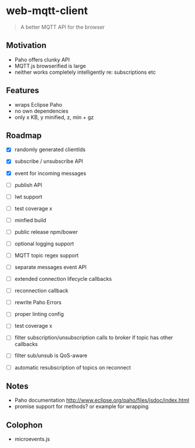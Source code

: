 # web-mqtt-client
> A better MQTT API for the browser


Motivation
----------

- Paho offers clunky API
- MQTT.js browserified is large
- neither works completely intelligently re: subscriptions etc


Features
--------

- wraps Eclipse Paho
- no own dependencies
- only x KB, y minified, z, min + gz



Roadmap
-------

- [x] randomly generated clientIds
- [x] subscribe / unsubscribe API
- [x] event for incoming messages
- [ ] publish API
- [ ] lwt support
- [ ] test coverage x
- [ ] minfied build
- [ ] public release npm/bower
- [ ] optional logging support
- [ ] MQTT topic regex support
- [ ] separate messages event API
- [ ] extended connection lifecycle callbacks
- [ ] reconnection callback
- [ ] rewrite Paho Errors
- [ ] proper linting config
- [ ] test coverage x
- [ ] filter subscription/unsubscription calls to broker if topic has other callbacks
- [ ] filter sub/unsub is QoS-aware
- [ ] automatic resubscription of topics on reconnect


Notes
-----

- Paho documentation http://www.eclipse.org/paho/files/jsdoc/index.html
- promise support for methods? or example for wrapping


Colophon
--------

- microevents.js